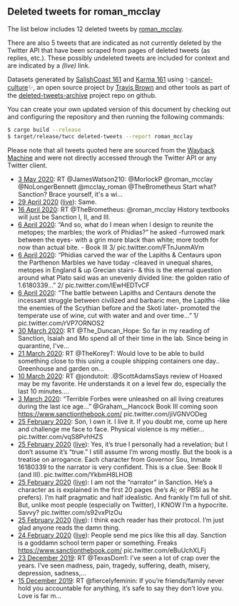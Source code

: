 ## Deleted tweets for roman_mcclay

The list below includes 12 deleted tweets by
[roman_mcclay](https://twitter.com/roman_mcclay).

There are also 5 tweets that are indicated as not currently
deleted by the Twitter API that have been scraped from pages of deleted tweets (as replies, etc.).
These possibly undeleted tweets are included for context and are indicated by a _(live)_ link.


Datasets generated by [SalishCoast 161](https://twitter.com/SalishCoastA) and [Karma 161](https://twitter.com/KarmaOneSixOne)
using ✨[cancel-culture](https://github.com/travisbrown/cancel-culture)✨, an open source project by [Travis Brown](https://twitter.com/travisbrown) 
and other tools as part of the [deleted-tweets-archive](https://github.com/salcoast/deleted-tweets-archive/) project repo on github.

You can create your own updated version of this document by checking out and configuring the
repository and then running the following commands:

```bash
$ cargo build --release
$ target/release/twcc deleted-tweets --report roman_mcclay
```

Please note that all tweets quoted here are sourced from the
[Wayback Machine](https://web.archive.org) and were not directly accessed through the Twitter API or
any Twitter client.

* [ 3 May 2020](https://web.archive.org/web/20200503023806/https://twitter.com/roman_mcclay/status/1256775009441386497): RT @JamesWatson210: @MorlockP @roman_mcclay @NoLongerBennett @mcclay_roman @TheBrometheus Start what? Sanction?   Brace yourself, it's a wi…
* [29 April 2020](https://web.archive.org/web/20200506101828/https://twitter.com/roman_mcclay/status/1255593469168549888) ([live](https://twitter.com/roman_mcclay/status/1255593507043119106)): Same.
* [16 April 2020](https://web.archive.org/web/20200416214706/https://twitter.com/roman_mcclay/status/1250903571052277760): RT @TheBrometheus: @roman_mcclay History textbooks will just be Sanction I, II, and III.
* [ 6 April 2020](https://web.archive.org/web/20200406191802/https://twitter.com/roman_mcclay/status/1247241908969226242): “And so, what do I mean when I design to reunite the metopes; the marbles; the work of Phidias?” he asked -furrowed mark between the eyes- with a grin more black than white; more tooth for now than actual bite. - Book III   3/ pic.twitter.com/FTnJunmAVm
* [ 6 April 2020](https://web.archive.org/web/20200406191802/https://twitter.com/roman_mcclay/status/1247241908969226242): “Phidias carved the war of the Lapiths & Centaurs upon the Parthenon Marbles we have today -cleaved in unequal shares, metopes in England & up Grecian stairs- & this is the eternal question around what Plato said was an unevenly divided line: the golden ratio of 1.6180339...”  2/ pic.twitter.com/lEwHEDTvCF
* [ 6 April 2020](https://web.archive.org/web/20200406191802/https://twitter.com/roman_mcclay/status/1247241908969226242): “The battle between Lapiths and Centaurs denote the incessant struggle between civilized and barbaric men, the Lapiths -like the enemies of the Scythian before and the Skoti later- promoted the temperate use of wine, cut with water and and over time...”  1/ pic.twitter.com/rVP7ORNOS2
* [30 March 2020](https://web.archive.org/web/20200330170736/https://twitter.com/roman_mcclay/status/1244672638854799361): RT @The_Duncan_Hope: So far in my reading of Sanction, Isaiah and Mo spend all of their time in the lab.   Since being in quarantine, I've…
* [21 March 2020](https://web.archive.org/web/20200321203608/https://twitter.com/roman_mcclay/status/1241463627225411587): RT @TheKoreyT: Would love to be able to build something close to this using a couple shipping containers one day.. Greenhouse and garden on…
* [10 March 2020](https://web.archive.org/web/20200310211623/https://twitter.com/roman_mcclay/status/1237487489910218752): RT @jondutoit: .@ScottAdamsSays review of Hoaxed may be my favorite. He understands it on a level few do, especially the last 10 minutes.…
* [ 3 March 2020](https://web.archive.org/web/20200303201821/https://twitter.com/roman_mcclay/status/1234933039232360448): “Terrible Forbes were unleashed on all living creatures during the last ice age...”  @Graham__Hancock    Book III coming soon   https://www.sanctionthebook.com/  pic.twitter.com/jiVGNVODeg
* [25 February 2020](https://web.archive.org/web/20200225014230/https://twitter.com/roman_mcclay/status/1232115872182894593): Son, I own it. I live it. If you doubt me, come up here and challenge me face to face. Physical violence is my métier... pic.twitter.com/vqS8PvhHZS
* [25 February 2020](https://web.archive.org/web/20200225014230/https://twitter.com/roman_mcclay/status/1232115872182894593) ([live](https://twitter.com/roman_mcclay/status/1232109082955243520)): Yes, it’s true I personally had a revelation; but I don’t assume it’s “true.”  I still assume I’m wrong mostly. But the book is a treatise on arrogance. Each character from Governor Sou, Inmate 16180339 to the narrator is very confident. This is a clue.  See: Book II (and III). pic.twitter.com/YkbmH8LHOB
* [25 February 2020](https://web.archive.org/web/20200225014230/https://twitter.com/roman_mcclay/status/1232115872182894593) ([live](https://twitter.com/roman_mcclay/status/1232105555990204416)): I am not the “narrator” in Sanction. He’s a character as is explained in the first 20 pages (he’s Ai; or PBSI as he prefers). I’m half pragmatic and half idealistic. And frankly I’m full of shit.   But, unlike most people (especially on Twitter), I KNOW I’m a hypocrite. Savvy? pic.twitter.com/s92vxPlzOu
* [25 February 2020](https://web.archive.org/web/20200225014230/https://twitter.com/roman_mcclay/status/1232115872182894593) ([live](https://twitter.com/roman_mcclay/status/1232101483849515009)): I think each reader has their protocol. I’m just glad anyone reads the damn thing.
* [24 February 2020](https://web.archive.org/web/20200225014230/https://twitter.com/roman_mcclay/status/1232115872182894593) ([live](https://twitter.com/roman_mcclay/status/1232087524643786758)): People send me pics like this all day. Sanction is a goddamn school term paper or something. Freaks    https://www.sanctionthebook.com/  pic.twitter.com/eBuUchXLFj
* [23 December 2019](https://web.archive.org/web/20191223122309/https://twitter.com/roman_mcclay/status/1209087043852070912): RT @TexasDom1: I’ve seen a lot of crap over the years.    I’ve seen madness, pain, tragedy, suffering, death, misery, depression, sadness,…
* [15 December 2019](https://web.archive.org/web/20191215185441/https://twitter.com/roman_mcclay/status/1206286473529454592): RT @fiercelyfeminin: If you’re friends/family never hold you accountable for anything, it’s safe to say they don’t love you.  Love is far m…
